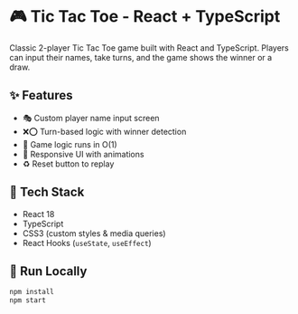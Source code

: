 # 🎮 Tic Tac Toe - React + TypeScript

Classic 2-player Tic Tac Toe game built with React and TypeScript. Players can input their names, take turns, and the game shows the winner or a draw.

## ✨ Features

- 🎭 Custom player name input screen
- ❌⭕ Turn-based logic with winner detection
- 🧠 Game logic runs in O(1)
- 💅 Responsive UI with animations
- ♻️ Reset button to replay

## 🧪 Tech Stack

- React 18
- TypeScript
- CSS3 (custom styles & media queries)
- React Hooks (`useState`, `useEffect`)

## 🚀 Run Locally

```bash
npm install
npm start

